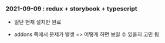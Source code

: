 ### 2021-09-09 : redux + storybook + typescript

- 일단 현재 설치만 완료

- addons 쪽에서 문제가 발생 => 어떻게 하면 보일 수 있을지 고민 됨 

 